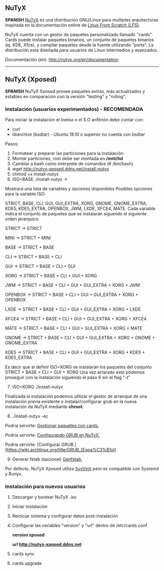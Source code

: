## NuTyX

**SPANISH** [NuTyX](http://www.nutyx.org) es una distribución GNU/Linux para multiples arquitecturas inspirada en la documentación online de [Linux From Scratch (LFS)](http://www.linuxfromscratch.org).

NuTyX cuenta con un gestor de paquetes personalizado llamado "cards". Cards puede instalar paquetes binarios, un conjunto de paquetes binarios (ej. KDE, Xfce), y compilar paquetes desde la fuente utilizando "ports". La distribución esta diseñada para usuarios de Linux intermedios y avanzados.

Documentación (en): http://nutyx.org/en/documentation

---

## NuTyX (Xposed)
**SPANISH** NuTyX Xposed provee paquetes extras, más actualizados y estables en comparación con la versión "testing" y "rolling".

### Instalación (usuarios experimentados) - RECOMENDADA
Para iniciar la instalación el liveiso o el S.O anfitrión debe contar con:
* curl
* libarchive (bsdtar) - Ubuntu 18.10 o superior no cuenta con bsdtar

Pasos:
1. Formatear y preparar las particiones para la instalación
2. Montar particiones, root debe ser montada en **/mnt/hd**
3. Cambiar a bash como intérprete de comandos (# /bin/bash)
4. wget http://nutyx-xposed.ddns.net/install-nutyx
5. chmod +x install-nutyx
6. ISO=BASE ./install-nutyx -t

Mostrará una lista de variables y opciones disponibles
Posibles opciones para la variable ISO:

STRICT, BASE, CLI, GUI, GUI_EXTRA, XORG, GNOME, GNOME_EXTRA, KDE5, KDE5_EXTRA, OPENBOX, JWM, LXDE, XFCE4, MATE. 
Cada variable indica el conjunto de paquetes que se instalarán siguendo el siguiente orden jerarquico.

STRICT ->	STRICT

MINI -> 	STRICT + MINI

BASE -> 	STRICT + BASE

CLI ->  	STRICT + BASE + CLI

GUI ->  	STRICT + BASE + CLI + GUI

XORG ->  	STRICT + BASE + CLI + GUI + XORG

JWM ->  	STRICT + BASE + CLI + GUI + GUI_EXTRA + XORG + JWM

OPENBOX -> 	STRICT + BASE + CLI + GUI + GUI_EXTRA + XORG + OPENBOX

LXDE -> 	STRICT + BASE + CLI + GUI + GUI_EXTRA + XORG + LXDE

XFCE4 -> 	STRICT + BASE + CLI + GUI + GUI_EXTRA + XORG + XFCE4

MATE -> 	STRICT + BASE + CLI + GUI + GUI_EXTRA + XORG + MATE

GNOME -> 	STRICT + BASE + CLI + GUI + GUI_EXTRA + XORG + GNOME + GNOME_EXTRA

KDE5 -> 	STRICT + BASE + CLI + GUI + GUI_EXTRA + XORG + KDE5 + KDE5_EXTRA 

Es decir que al definir ISO=XORG se instalarán los paquetes del conjunto STRICT + BASE + CLI + GUI + XORG
Una vez aclarado esto podemos proseguir con la instalación siguiendo el paso 6 sin el flag "-t"

7. ISO=XORG ./install-nutyx

Finalizada la instalación podemos utilizar el gestor de arranque de una instalación previa existente o instalar/configurar grub en la nueva instalación de NuTyX mediante **chroot**:

8. ./install-nutyx -ec

Podria servirte: [Gestionar paquetes con cards.](http://nutyx.org/en/?page=base-commands#5)

Podria servirte: [Configurando GRUB en NuTyX.](http://nutyx.org/en/grub-install)

Podria servirte: [Configurar GRUB.](https://wiki.archlinux.org/title/GRUB_(Espa%C3%B1ol)


9. Generar fstab (opcional) [Genfstab.](https://github.com/glacion/genfstab)

Por defecto, NuTyX Xposed utiliza [SysVinit](http://nutyx.org/en/sysvinit) pero es compatible con Systemd y Runyx.

### Instalación para nuevos usuarios

1. Descargar y bootear NuTyX .iso
2. Iniciar instalación
3. Reiniciar sistema y configurar datos post-instalación
4. Configurar las variables "version" y "url" dentro de /etc/cards.conf

	**version xposed**

	**url http://nutyx-xposed.ddns.net**
5. cards sync
6. cards upgrade